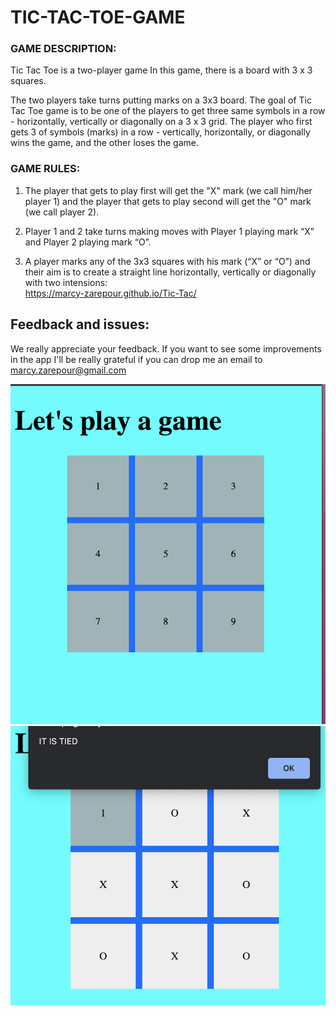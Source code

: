 # TIC-TAC-TOE-GAME
### GAME DESCRIPTION:

Tic Tac Toe is a two-player game In this game, there is a board with 3 x 3 squares.<br/>

The two players take turns putting marks on a 3x3 board. The goal of Tic Tac Toe game is to be one of the players to get three same symbols in a row - horizontally, vertically or diagonally on a 3 x 3 grid.  The player who first gets 3 of symbols (marks) in a row - vertically, horizontally, or diagonally wins the game, and the other loses the game. <br/>
### GAME RULES:

1.	The player that gets to play first will get the "X" mark (we call him/her player 1) and the player that gets to play second will get the "O" mark (we call  player 2).

2.	Player 1 and 2 take turns making moves with Player 1 playing mark “X” and Player 2 playing mark “O”.

3.	A player marks any of the 3x3 squares with his mark (“X” or “O”) and their aim is to create a straight line horizontally, vertically or diagonally with two intensions:<br/>
https://marcy-zarepour.github.io/Tic-Tac/
## Feedback and issues:

We really appreciate your feedback. If you want to see some improvements in the app I'll be really grateful if you can drop me an email to marcy.zarepour@gmail.com

![images of game board](images/game.png)<br/>
![images of game board](images/tied.png)


